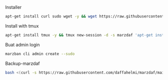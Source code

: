 Installer
```bash
apt-get install curl sudo wget -y && wget https://raw.githubusercontent.com/daffahelmi/marzdaf/main/marzdaf.sh && chmod +x marzdaf.sh && ./marzdaf.sh
```
Install with tmux
```bash
apt-get install tmux -y && tmux new-session -d -s marzdaf 'apt-get install curl sudo wget -y && wget https://raw.githubusercontent.com/daffahelmi/marzdaf/main/marzdaf.sh && chmod +x marzdaf.sh && ./marzdaf.sh' && tmux attach-session -t marzdaf
```
Buat admin login
```bash
marzban cli admin create --sudo
```
Backup-marzdaf
```bash
bash <(curl -s https://raw.githubusercontent.com/daffahelmi/marzdaf/main/marzdaf-backup)
```
